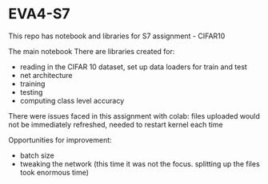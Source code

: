 # EVA4-S7
This repo has notebook and libraries for S7 assignment - CIFAR10

The main notebook
There are libraries created for:
* reading in the CIFAR 10 dataset, set up data loaders for train and test
* net architecture
* training
* testing
* computing class level accuracy

There were issues faced in this assignment with colab:
files uploaded would not be immediately refreshed, needed to restart kernel each time

Opportunities for improvement:
* batch size
* tweaking the network (this time it was not the focus. splitting up the files took enormous time)
